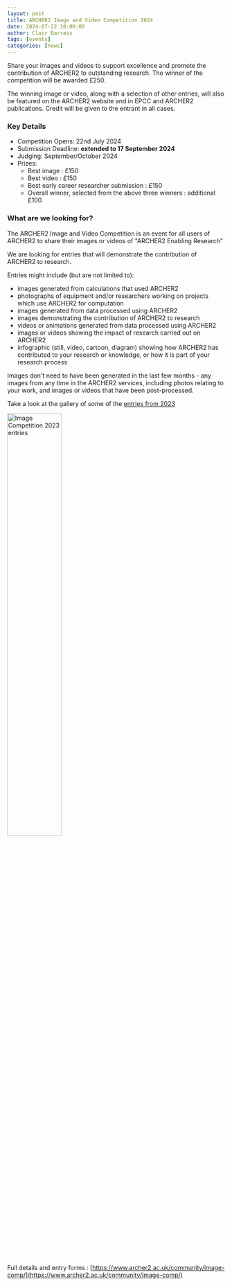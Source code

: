 ```yaml
---
layout: post
title: ARCHER2 Image and Video Competition 2024
date: 2024-07-22 10:00:00
author: Clair Barrass
tags: [events]
categories: [news]
---
```



Share your images and videos to support excellence and promote the contribution of ARCHER2 to outstanding research.
The winner of the competition will be awarded £250.

The winning image or video, along with a selection of other entries, will also be featured on the ARCHER2 website and in EPCC and ARCHER2 publications. Credit will be given to the entrant in all cases.

<!--more-->

### Key Details 

- Competition Opens: 22nd July 2024
- Submission Deadline: **extended to 17 September 2024**
- Judging: September/October 2024
- Prizes:
    - Best image : £150
    - Best video : £150
    - Best early career researcher submission : £150
    - Overall winner, selected from the above three winners : additional £100

### What are we looking for?

The ARCHER2 Image and Video Competition is an event for all users of ARCHER2 to share their images or videos of "ARCHER2 Enabling Research"

We are looking for entries that will demonstrate the contribution of ARCHER2 to research.

Entries might include (but are not limited to):

-    images generated from calculations that used ARCHER2
-    photographs of equipment and/or researchers working on projects which use ARCHER2 for computation
-    images generated from data processed using ARCHER2
-    images demonstrating the contribution of ARCHER2 to research
-    videos or animations generated from data processed using ARCHER2
-    images or videos showing the impact of research carried out on ARCHER2
-    infographic (still, video, cartoon, diagram) showing how ARCHER2 has contributed to your research or knowledge, or how it is part of your research process

Images don't need to have been generated in the last few months - any images from any time in the ARCHER2 services, including photos relating to your work, and images or videos that have been post-processed.

Take a look at the gallery of some of the [entries from 2023](https://www.archer2.ac.uk/about/gallery/2023-image-comp/) 

<img src="{{ site.baseurl }}/community/image-comp/ImageComp2023.gif" alt="Image Competition 2023 entries" title="Image Competition 2023 entries" style="width: 50%" />




Full details and entry forms : [https://www.archer2.ac.uk/community/image-comp/](https://www.archer2.ac.uk/community/image-comp/)


